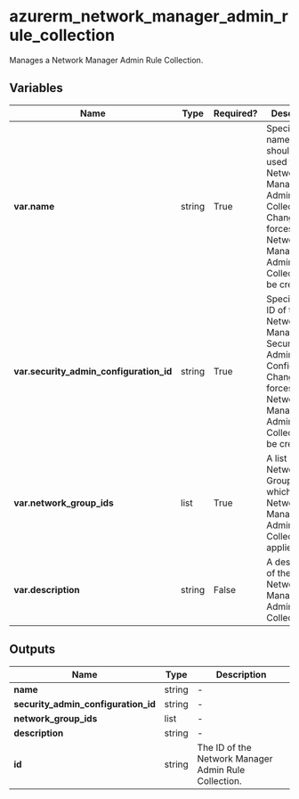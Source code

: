 # azurerm_network_manager_admin_rule_collection

Manages a Network Manager Admin Rule Collection.

## Variables

| Name | Type | Required? |  Description |
| ---- | ---- | --------- |  ----------- |
| **var.name** | string | True | Specifies the name which should be used for this Network Manager Admin Rule Collection. Changing this forces a new Network Manager Admin Rule Collection to be created. | 
| **var.security_admin_configuration_id** | string | True | Specifies the ID of the Network Manager Security Admin Configuration. Changing this forces a new Network Manager Admin Rule Collection to be created. | 
| **var.network_group_ids** | list | True | A list of Network Group ID which this Network Manager Admin Rule Collection applies to. | 
| **var.description** | string | False | A description of the Network Manager Admin Rule Collection. | 



## Outputs

| Name | Type | Description |
| ---- | ---- | --------- | 
| **name** | string  | - | 
| **security_admin_configuration_id** | string  | - | 
| **network_group_ids** | list  | - | 
| **description** | string  | - | 
| **id** | string  | The ID of the Network Manager Admin Rule Collection. | 